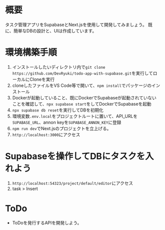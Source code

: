 # 概要
タスク管理アプリをSupabaseとNext.jsを使用して開発してみましょう。
既に、簡単なDBの設計と、UIは作成しています。

# 環境構築手順
1. インストールしたいディレクトリ内で`git clone https://github.com/DevRyuki/todo-app-with-supabase.git`を実行してローカルにCloneを実行
2. cloneしたファイルをVS Code等で開いて、`npm install`でパッケージのインストール
3. Dockerが起動していること、既にDockerでSupabaseが起動されていないことを確認して、`npx supabase start`をしてDockerでSupabaseを起動
4. `npx supabase db reset`を実行してDBを初期化
5. 環境変数`.env.local`をプロジェクトルートに置いて、API_URLを`SUPABASE_URL`、annon keyを`SUPABASE_ANNON_KEY`に登録
6. `npm run dev`でNext.jsのプロジェクトを立上げる。
7. `http://localhost:3000`にアクセス


# Supabaseを操作してDBにタスクを入れよう

1. `http://localhost:54323/project/default/editor`にアクセス
2. task > Insert

# ToDo
  - ToDoを発行するAPIを開発しよう。